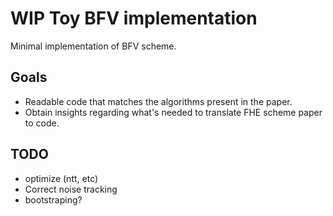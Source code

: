 # WIP Toy BFV implementation

Minimal implementation of BFV scheme.

## Goals
- Readable code that matches the algorithms present in the paper.
- Obtain insights regarding what's needed to translate FHE scheme paper to code.

## TODO
- optimize (ntt, etc)
- Correct noise tracking
- bootstraping?
